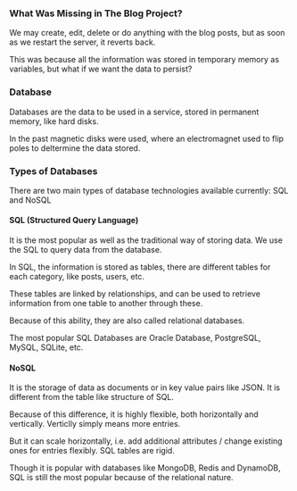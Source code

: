 ### What Was Missing in The Blog Project?

We may create, edit, delete or do anything with the blog posts, but as soon as we restart the server, it reverts back.

This was because all the information was stored in temporary memory as variables, but what if we want the data to persist?

### Database

Databases are the data to be used in a service, stored in permanent memory, like hard disks.

In the past magnetic disks were used, where an electromagnet used to flip poles to deltermine the data stored.

### Types of Databases

There are two main types of database technologies available currently: SQL and NoSQL

#### SQL (Structured Query Language)

It is the most popular as well as the traditional way of storing data. We use the SQL to query data from the database.

In SQL, the information is stored as tables, there are different tables for each category, like posts, users, etc.

These tables are linked by relationships, and can be used to retrieve information from one table to another through these.

Because of this ability, they are also called relational databases.

The most popular SQL Databases are Oracle Database, PostgreSQL, MySQL, SQLite, etc.

#### NoSQL

It is the storage of data as documents or in key value pairs like JSON. It is different from the table like structure of SQL.

Because of this difference, it is highly flexible, both horizontally and vertically. Verticlly simply means more entries.

But it can scale horizontally, i.e. add additional attributes / change existing ones for entries flexibly. SQL tables are rigid.

Though it is popular with databases like MongoDB, Redis and DynamoDB, SQL is still the most popular because of the relational nature.

